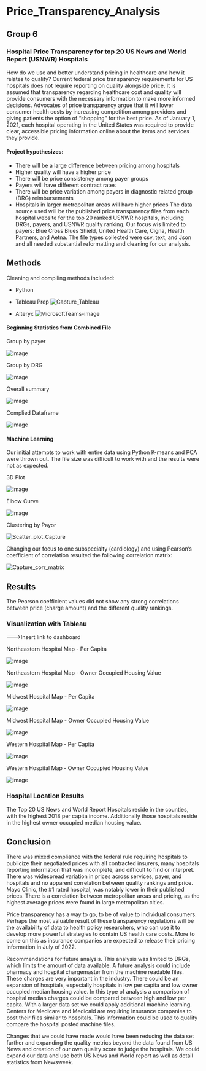 # Price_Transparency_Analysis

## Group 6 

### Hospital Price Transparency for top 20 US News and World Report (USNWR) Hospitals
How do we use and better understand pricing in healthcare and how it relates to quality?  Current federal price transparency requirements for US hospitals does not require reporting on quality alongside price.  It is assumed that transparency regarding healthcare cost and quality will provide consumers with the necessary information to make more informed decisions.  Advocates of price transparency argue that it will lower consumer health costs by increasing competition among providers and giving patients the option of “shopping” for the best price.  As of January 1, 2021, each hospital operating in the United States was required to provide clear, accessible pricing information online about the items and services they provide.

#### Project hypothesizes:  
   - There will be a large difference between pricing among hospitals
   - Higher quality will have a higher price
   - There will be price consistency among payer groups
   - Payers will have different contract rates
   - There will be price variation among payers in diagnostic related group (DRG) reimbursements
   - Hospitals in larger metropolitan areas will have higher prices
The data source used will be the published price transparency files from each hospital website for the top 20 ranked USNWR hospitals, including DRGs, payers, and USNWR quality ranking.  Our focus wis limited to payers:  Blue Cross Blues Shield, United Health Care, Cigna, Health Partners, and Aetna.  The file types collected were csv, text, and Json and all needed substantial reformatting and cleaning for our analysis.

## Methods
Cleaning and compiling methods included:
-	Python
-	Tableau Prep
 ![Capture_Tableau](https://user-images.githubusercontent.com/90974647/156897201-b7b47b63-0ed2-49aa-8452-cf9ee503a2db.JPG)

-	Alteryx 
 ![MicrosoftTeams-image](https://user-images.githubusercontent.com/90974647/156897202-9d0fc478-2de4-4d0a-9b16-5aec67e7bc2c.png)
 
#### Beginning Statistics from Combined File
Group by payer

![image](https://user-images.githubusercontent.com/90878901/155637816-59822b87-4be5-4830-9fa3-f3bda1b7eea2.png)

Group by DRG

![image](https://user-images.githubusercontent.com/90878901/155637857-711318e4-e9b4-411b-ba87-f6fddd4cb965.png)

Overall summary

![image](https://user-images.githubusercontent.com/90878901/155637890-a0645730-2d8c-46a0-af31-d0945be9ebcb.png)

Complied Dataframe

![image](https://user-images.githubusercontent.com/90878901/155638164-a48eeeaf-8832-49f4-88c1-7a550e0ca65a.png)
 
#### Machine Learning
Our initial attempts to work with entire data using Python K-means and PCA were thrown out.  The file size was difficult to work with and the results were not as expected.  

3D Plot

![image](https://user-images.githubusercontent.com/90878901/156100598-5d89bd9a-f427-407a-b336-9905fc8e613a.png)

Elbow Curve

![image](https://user-images.githubusercontent.com/90878901/156100543-32e47d98-3d5b-44e2-8e44-651ddac3e1f7.png)

Clustering by Payor

![Scatter_plot_Capture](https://user-images.githubusercontent.com/90974647/155854783-b309e81f-bb85-4e4c-9d12-1615d05b198e.PNG)

Changing our focus to one subspecialty (cardiology) and using Pearson’s coefficient of correlation resulted the following correlation matrix:

![Capture_corr_matrix](https://user-images.githubusercontent.com/90974647/156897516-0a08b201-355d-49a3-ab32-a28415dbd4b6.PNG)

## Results
The Pearson coefficient values did not show any strong correlations between price (charge amount) and the different quality rankings.  

### Visualization with Tableau 
--->Insert link to dashboard

Northeastern Hospital Map - Per Capita

![image](https://user-images.githubusercontent.com/90878901/156901802-c8265a45-d5d0-4377-9dc8-815c1f05b9b8.png)

Northeastern Hospital Map - Owner Occupied Housing Value

![image](https://user-images.githubusercontent.com/90878901/156901946-3a029610-abcd-476b-8a92-a8b281e0c8e8.png)

Midwest Hospital Map - Per Capita

![image](https://user-images.githubusercontent.com/90878901/156901859-3efcb2fc-40ab-42e8-a270-2b5742ee4b79.png)

Midwest Hospital Map - Owner Occupied Housing Value

![image](https://user-images.githubusercontent.com/90878901/156902197-cc9df390-5502-4b01-a92b-8bd54e2bfb53.png)

Western Hospital Map - Per Capita

![image](https://user-images.githubusercontent.com/90878901/156901874-dd678479-fd52-4c87-893d-558c97e1a726.png)

Western Hospital Map - Owner Occupied Housing Value

![image](https://user-images.githubusercontent.com/90878901/156902184-6b7b0c09-1c16-440d-a512-e30638852838.png)

### Hospital Location Results
The Top 20 US News and World Report Hospitals reside in the counties, with the highest 2018 per capita income. Additionally those hospitals reside in the highest owner occupied median housing value.

## Conclusion   
There was mixed compliance with the federal rule requiring hospitals to publicize their negotiated prices with all contracted insurers, many hospitals reporting information that was incomplete, and difficult to find or interpret. There was widespread variation in prices across services, payer, and hospitals and no apparent correlation between quality rankings and price.  Mayo Clinic, the #1 rated hospital, was notably lower in their published prices.  There is a correlation between metropolitan areas and pricing, as the highest average prices were found in large metropolitan cities.

Price transparency has a way to go, to be of value to individual consumers.  Perhaps the most valuable result of these transparency regulations will be the availability of data to health policy researchers, who can use it to develop more powerful strategies to contain US health care costs.  More to come on this as insurance companies are expected to release their pricing information in July of 2022.

Recommendations for future analysis. This analysis was limited to DRGs, which limits the amount of data available. A future analysis could include pharmacy and hospital chargemaster from the machine readable files. These charges are very important in the industry. There could be an expansion of hospitals, especially hospitals in low per capita and low owner occupied median housing value. In this type of analysis a comparison of hospital median charges could be compared between high and low per capita. With a larger data set we could apply additional machine learning. Centers for Medicare and Medicaid are requiring insurance companies to post their files similar to hospitals. This information could be used to quality compare the hospital posted machine files. 

Changes that we could have made would have been reducing the data set further and expanding the quality metrics beyond the data found from US News and creation of our own quality score to judge the hospitals. We could expand our data and use both US News and World report as well as detail statistics from Newsweek. 
 

